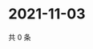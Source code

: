 # 2021-11-03

共 0 条

<!-- BEGIN WEIBO -->
<!-- 最后更新时间 Wed Nov 03 2021 13:12:26 GMT+0800 (China Standard Time) -->

<!-- END WEIBO -->
